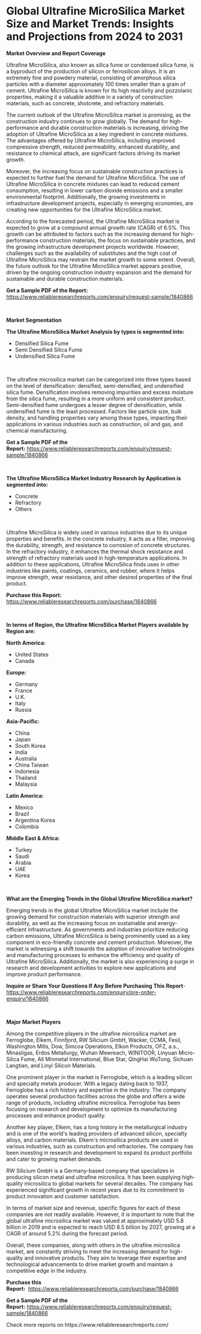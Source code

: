 <p><h1>Global Ultrafine MicroSilica Market Size and Market Trends: Insights and Projections from 2024 to 2031</h1></p><p><strong>Market Overview and Report Coverage</strong></p>
<p><p>Ultrafine MicroSilica, also known as silica fume or condensed silica fume, is a byproduct of the production of silicon or ferrosilicon alloys. It is an extremely fine and powdery material, consisting of amorphous silica particles with a diameter approximately 100 times smaller than a grain of cement. Ultrafine MicroSilica is known for its high reactivity and pozzolanic properties, making it a valuable additive in a variety of construction materials, such as concrete, shotcrete, and refractory materials.</p><p>The current outlook of the Ultrafine MicroSilica market is promising, as the construction industry continues to grow globally. The demand for high-performance and durable construction materials is increasing, driving the adoption of Ultrafine MicroSilica as a key ingredient in concrete mixtures. The advantages offered by Ultrafine MicroSilica, including improved compressive strength, reduced permeability, enhanced durability, and resistance to chemical attack, are significant factors driving its market growth.</p><p>Moreover, the increasing focus on sustainable construction practices is expected to further fuel the demand for Ultrafine MicroSilica. The use of Ultrafine MicroSilica in concrete mixtures can lead to reduced cement consumption, resulting in lower carbon dioxide emissions and a smaller environmental footprint. Additionally, the growing investments in infrastructure development projects, especially in emerging economies, are creating new opportunities for the Ultrafine MicroSilica market.</p><p>According to the forecasted period, the Ultrafine MicroSilica market is expected to grow at a compound annual growth rate (CAGR) of 6.5%. This growth can be attributed to factors such as the increasing demand for high-performance construction materials, the focus on sustainable practices, and the growing infrastructure development projects worldwide. However, challenges such as the availability of substitutes and the high cost of Ultrafine MicroSilica may restrain the market growth to some extent. Overall, the future outlook for the Ultrafine MicroSilica market appears positive, driven by the ongoing construction industry expansion and the demand for sustainable and durable construction materials.</p></p>
<p><strong>Get a Sample PDF of the Report:</strong> <a href="https://www.reliableresearchreports.com/enquiry/request-sample/1840866">https://www.reliableresearchreports.com/enquiry/request-sample/1840866</a></p>
<p>&nbsp;</p>
<p><strong>Market Segmentation</strong></p>
<p><strong>The Ultrafine MicroSilica Market Analysis by types is segmented into:</strong></p>
<p><ul><li>Densified Silica Fume</li><li>Semi Densified Silica Fume</li><li>Undensified Silica Fume</li></ul></p>
<p>&nbsp;</p>
<p><p>The ultrafine microsilica market can be categorized into three types based on the level of densification: densified, semi-densified, and undensified silica fume. Densification involves removing impurities and excess moisture from the silica fume, resulting in a more uniform and consistent product. Semi-densified fume undergoes a lesser degree of densification, while undensified fume is the least processed. Factors like particle size, bulk density, and handling properties vary among these types, impacting their applications in various industries such as construction, oil and gas, and chemical manufacturing.</p></p>
<p><strong>Get a Sample PDF of the Report:</strong>&nbsp;<a href="https://www.reliableresearchreports.com/enquiry/request-sample/1840866">https://www.reliableresearchreports.com/enquiry/request-sample/1840866</a></p>
<p>&nbsp;</p>
<p><strong>The Ultrafine MicroSilica Market Industry Research by Application is segmented into:</strong></p>
<p><ul><li>Concrete</li><li>Refractory</li><li>Others</li></ul></p>
<p>&nbsp;</p>
<p><p>Ultrafine MicroSilica is widely used in various industries due to its unique properties and benefits. In the concrete industry, it acts as a filler, improving the durability, strength, and resistance to corrosion of concrete structures. In the refractory industry, it enhances the thermal shock resistance and strength of refractory materials used in high-temperature applications. In addition to these applications, Ultrafine MicroSilica finds uses in other industries like paints, coatings, ceramics, and rubber, where it helps improve strength, wear resistance, and other desired properties of the final product.</p></p>
<p><strong>Purchase this Report:</strong>&nbsp; <a href="https://www.reliableresearchreports.com/purchase/1840866">https://www.reliableresearchreports.com/purchase/1840866</a></p>
<p>&nbsp;</p>
<p><strong>In terms of Region, the Ultrafine MicroSilica Market Players available by Region are:</strong></p>
<p>
    <p> <strong> North America: </strong>
        <ul>
            <li>United States</li>
            <li>Canada</li>
        </ul>
        </p> 
    <p> <strong> Europe: </strong>
        <ul>
            <li>Germany</li>
            <li>France</li>
            <li>U.K.</li>
            <li>Italy</li>
            <li>Russia</li>
        </ul>
        </p> 
    <p> <strong> Asia-Pacific: </strong>
        <ul>
            <li>China</li>
            <li>Japan</li>
            <li>South Korea</li>
            <li>India</li>
            <li>Australia</li>
            <li>China Taiwan</li>
            <li>Indonesia</li>
            <li>Thailand</li>
            <li>Malaysia</li>
        </ul>
        </p> 
    <p> <strong> Latin America: </strong>
        <ul>
            <li>Mexico</li>
            <li>Brazil</li>
            <li>Argentina Korea</li>
            <li>Colombia</li>
        </ul>
        </p> 
    <p> <strong> Middle East & Africa: </strong>
        <ul>
            <li>Turkey</li>
            <li>Saudi</li>
            <li>Arabia</li>
            <li>UAE</li>
            <li>Korea</li>
        </ul>
    </p>
    </p>
<p>&nbsp;</p>
<p><strong>What are the Emerging Trends in the Global Ultrafine MicroSilica market?</strong></p>
<p><p>Emerging trends in the global Ultrafine MicroSilica market include the growing demand for construction materials with superior strength and durability, as well as the increasing focus on sustainable and energy-efficient infrastructure. As governments and industries prioritize reducing carbon emissions, Ultrafine MicroSilica is being prominently used as a key component in eco-friendly concrete and cement production. Moreover, the market is witnessing a shift towards the adoption of innovative technologies and manufacturing processes to enhance the efficiency and quality of Ultrafine MicroSilica. Additionally, the market is also experiencing a surge in research and development activities to explore new applications and improve product performance.</p></p>
<p><strong>Inquire or Share Your Questions If Any Before Purchasing This Report</strong>- <a href="https://www.reliableresearchreports.com/enquiry/pre-order-enquiry/1840866">https://www.reliableresearchreports.com/enquiry/pre-order-enquiry/1840866</a></p>
<p>&nbsp;</p>
<p><strong>Major Market Players</strong></p>
<p><p>Among the competitive players in the ultrafine microsilica market are Ferroglobe, Elkem, Finnfjord, RW Silicium GmbH, Wacker, CCMA, Fesil, Washington Mills, Dow, Simcoa Operations, Elkon Products, OFZ, a.s., Minasligas, Erdos Metallurgy, Wuhan Mewreach, WINITOOR, Linyuan Micro-Silica Fume, All Minmetal International, Blue Star, QingHai WuTong, Sichuan Langtian, and Linyi Silicon Materials.</p><p>One prominent player in the market is Ferroglobe, which is a leading silicon and specialty metals producer. With a legacy dating back to 1937, Ferroglobe has a rich history and expertise in the industry. The company operates several production facilities across the globe and offers a wide range of products, including ultrafine microsilica. Ferroglobe has been focusing on research and development to optimize its manufacturing processes and enhance product quality. </p><p>Another key player, Elkem, has a long history in the metallurgical industry and is one of the world's leading providers of advanced silicon, specialty alloys, and carbon materials. Elkem's microsilica products are used in various industries, such as construction and refractories. The company has been investing in research and development to expand its product portfolio and cater to growing market demands.</p><p>RW Silicium GmbH is a Germany-based company that specializes in producing silicon metal and ultrafine microsilica. It has been supplying high-quality microsilica to global markets for several decades. The company has experienced significant growth in recent years due to its commitment to product innovation and customer satisfaction.</p><p>In terms of market size and revenue, specific figures for each of these companies are not readily available. However, it is important to note that the global ultrafine microsilica market was valued at approximately USD 5.8 billion in 2019 and is expected to reach USD 8.5 billion by 2027, growing at a CAGR of around 5.2% during the forecast period.</p><p>Overall, these companies, along with others in the ultrafine microsilica market, are constantly striving to meet the increasing demand for high-quality and innovative products. They aim to leverage their expertise and technological advancements to drive market growth and maintain a competitive edge in the industry.</p></p>
<p><strong>Purchase this Report:</strong>&nbsp;&nbsp;<a href="https://www.reliableresearchreports.com/purchase/1840866">https://www.reliableresearchreports.com/purchase/1840866</a></p>
<p></p>
<p><strong>Get a Sample PDF of the Report:</strong>&nbsp;<a href="https://www.reliableresearchreports.com/enquiry/request-sample/1840866">https://www.reliableresearchreports.com/enquiry/request-sample/1840866</a></p>
<p>Check more reports on https://www.reliableresearchreports.com/</p>